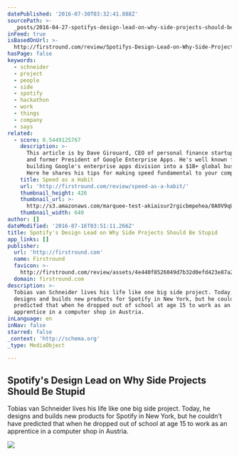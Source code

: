 ```yaml
---
datePublished: '2016-07-30T03:32:41.888Z'
sourcePath: >-
  _posts/2016-04-27-spotifys-design-lead-on-why-side-projects-should-be-stupid.md
inFeed: true
isBasedOnUrl: >-
  http://firstround.com/review/Spotifys-Design-Lead-on-Why-Side-Projects-Should-be-Stupid/
hasPage: false
keywords:
  - schneider
  - project
  - people
  - side
  - spotify
  - hackathon
  - work
  - things
  - company
  - says
related:
  - score: 0.5449125767
    description: >-
      This article is by Dave Girouard, CEO of personal finance startup Upstart,
      and former President of Google Enterprise Apps. He's well known for
      building Google's enterprise apps division into a $1B+ global business.
      Here he shares his tips for making speed fundamental to your company.
    title: Speed as a Habit
    url: 'http://firstround.com/review/speed-as-a-habit/'
    thumbnail_height: 426
    thumbnail_url: >-
      http://s3.amazonaws.com/marquee-test-akiaisur2rgicbmpehea/8A0V9qL9TTic0g9CdcXm_Dave%20Hero.jpg
    thumbnail_width: 640
author: []
dateModified: '2016-07-16T03:51:11.266Z'
title: Spotify's Design Lead on Why Side Projects Should Be Stupid
app_links: []
publisher:
  url: 'http://firstround.com'
  name: Firstround
  favicon: >-
    http://firstround.com/review/assets/4e440f8526049d7b32d0efd423e87a26/images/favicon.ico
  domain: firstround.com
description: >-
  Tobias van Schneider lives his life like one big side project. Today, he
  designs and builds new products for Spotify in New York, but he couldn't have
  predicted that when he dropped out of school at age 15 to work as an
  apprentice in a computer shop in Austria.
inLanguage: en
inNav: false
starred: false
_context: 'http://schema.org'
_type: MediaObject

---
```

<article style=""><h1>Spotify's Design Lead on Why Side Projects Should Be Stupid</h1><p>Tobias van Schneider lives his life like one big side project. Today, he designs and builds new products for Spotify in New York, but he couldn't have predicted that when he dropped out of school at age 15 to work as an apprentice in a computer shop in Austria.</p><img src="http://s3.amazonaws.com/marquee-test-akiaisur2rgicbmpehea/On3IelOFRhqJWCN0qchQ_MGP_6064.jpg" /></article>
